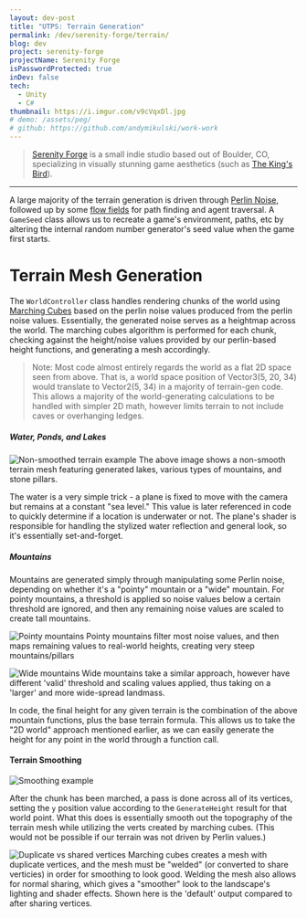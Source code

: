 ```yaml
---
layout: dev-post
title: "UTPS: Terrain Generation"
permalink: /dev/serenity-forge/terrain/
blog: dev
project: serenity-forge
projectName: Serenity Forge
isPasswordProtected: true
inDev: false
tech:
  - Unity
  - C#
thumbnail: https://i.imgur.com/v9cVqxDl.jpg
# demo: /assets/peg/
# github: https://github.com/andymikulski/work-work
---
```



>[Serenity Forge](https://serenityforge.com/) is a small indie studio based out of Boulder, CO, specializing in visually stunning game aesthetics (such as [The King's Bird](https://store.steampowered.com/app/812550/The_Kings_Bird/)).


<!-- # About

In an unannounced park sim, the player would be given procedurally-generated sections of land, complete with walkable paths and predefined areas for building rollercoaster rides. I was responsible for creating the procedural systems for the game, such as:

- Terrain mesh creation
- World pathway planning
- Buildable area "discovery"
- Foliage placement + planting
- World-traversing AI agents

A large majority of the terrain generation is driven through [Perlin Noise](https://en.wikipedia.org/wiki/Perlin_noise), followed up by some [flow fields](https://en.wikipedia.org/wiki/Vector_field) for path finding and agent traversal. A `GameSeed` class allows us to recreate a game's environment, paths, etc by altering the internal random number generator's seed value when the game first starts. -->

---

A large majority of the terrain generation is driven through [Perlin Noise](https://en.wikipedia.org/wiki/Perlin_noise), followed up by some [flow fields](https://en.wikipedia.org/wiki/Vector_field) for path finding and agent traversal. A `GameSeed` class allows us to recreate a game's environment, paths, etc by altering the internal random number generator's seed value when the game first starts.

# Terrain Mesh Generation

The `WorldController` class handles rendering chunks of the world using [Marching Cubes](https://en.wikipedia.org/wiki/Marching_cubes) based on the perlin noise values produced from the perlin noise values. Essentially, the generated noise serves as a heightmap across the world. The marching cubes algorithm is performed for each chunk, checking against the height/noise values provided by our perlin-based height functions, and generating a mesh accordingly.

>Note: Most code almost entirely regards the world as a flat 2D space seen from above. That is, a world space position of Vector3(5, 20, 34) would translate to Vector2(5, 34) in a majority of terrain-gen code. This allows a majority of the world-generating calculations to be handled with simpler 2D math, however limits terrain to not include caves or overhanging ledges.

##### Water, Ponds, and Lakes


![Non-smoothed terrain example](https://i.imgur.com/v9cVqxD.jpg)
<label>The above image shows a non-smooth terrain mesh featuring generated lakes, various types of mountains, and stone pillars.</label>

The water is a very simple trick - a plane is fixed to move with the camera but remains at a constant "sea level." This value is later referenced in code to quickly determine if a location is underwater or not. The plane's shader is responsible for handling the stylized water reflection and general look, so it's essentially set-and-forget.

##### Mountains

Mountains are generated simply through manipulating some Perlin noise, depending on whether it's a "pointy" mountain or a "wide" mountain. For pointy mountains, a threshold is applied so noise values below a certain threshold are ignored, and then any remaining noise values are scaled to create tall mountains.

![Pointy mountains](https://i.imgur.com/kUwYC0v.jpg)
<label>Pointy mountains filter most noise values, and then maps remaining values to real-world heights, creating very steep mountains/pillars</label>

![Wide mountains](https://i.imgur.com/zQb4lpb.jpg)
<label>Wide mountains take a similar approach, however have different 'valid' threshold and scaling values applied, thus taking on a 'larger' and more wide-spread landmass.</label>

In code, the final height for any given terrain is the combination of the above mountain functions, plus the base terrain formula. This allows us to take the "2D world" approach mentioned earlier, as we can easily generate the height for any point in the world through a function call.


#### Terrain Smoothing

![Smoothing example](https://i.imgur.com/BQOJTY2.jpg)

After the chunk has been marched, a pass is done across all of its vertices, setting the `y` position value according to the `GenerateHeight` result for that world point. What this does is essentially smooth out the topography of the terrain mesh while utilizing the verts created by marching cubes. (This would not be possible if our terrain was not driven by Perlin values.)

![Duplicate vs shared vertices](https://i.imgur.com/mEtPUgz.jpg)
<label>Marching cubes creates a mesh with duplicate vertices, and the mesh must be "welded" (or converted to share verticies) in order for smoothing to look good. Welding the mesh also allows for normal sharing, which gives a "smoother" look to the landscape's lighting and shader effects. Shown here is the 'default' output compared to after sharing vertices.</label>



